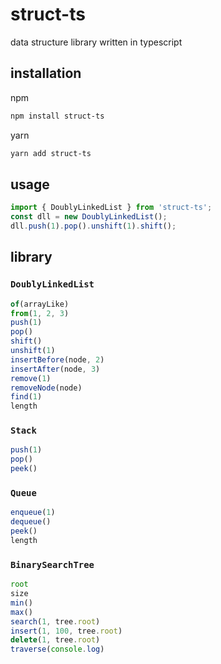 # struct-ts
data structure library written in typescript

## installation
npm
```sh
npm install struct-ts
```
yarn
```sh
yarn add struct-ts
```

## usage
```js
import { DoublyLinkedList } from 'struct-ts';
const dll = new DoublyLinkedList();
dll.push(1).pop().unshift(1).shift();
```

## library

### `DoublyLinkedList`
```js
of(arrayLike)
from(1, 2, 3)
push(1)
pop()
shift()
unshift(1)
insertBefore(node, 2)
insertAfter(node, 3)
remove(1)
removeNode(node)
find(1)
length
```

### `Stack`
```js
push(1)
pop()
peek()
```

### `Queue`
```js
enqueue(1)
dequeue()
peek()
length
```

### `BinarySearchTree`
```js
root
size
min()
max()
search(1, tree.root)
insert(1, 100, tree.root)
delete(1, tree.root)
traverse(console.log)
```